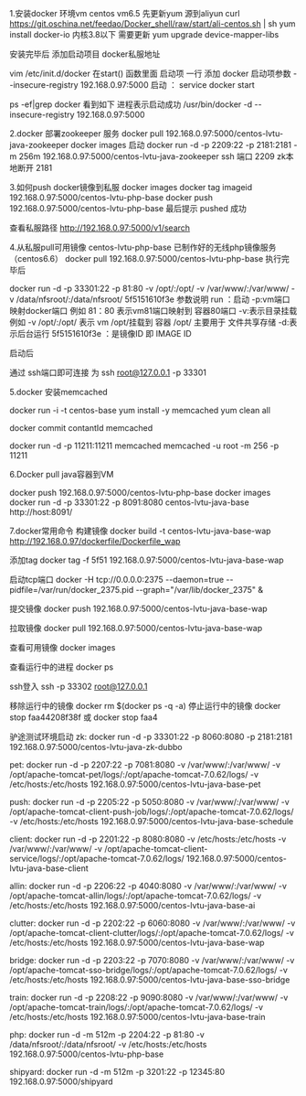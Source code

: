 1.安装docker
环境vm centos vm6.5
先更新yum 源到aliyun
curl https://git.oschina.net/feedao/Docker_shell/raw/start/ali-centos.sh | sh
yum install docker-io
内核3.8以下
需要更新
 yum upgrade device-mapper-libs
 
安装完毕后 添加启动项目 docker私服地址
 
vim /etc/init.d/docker
在start() 函数里面 启动项 一行 添加 docker  启动项参数
 --insecure-registry 192.168.0.97:5000
启动 ：
service docker start
 
ps -ef|grep docker
看到如下 进程表示启动成功
/usr/bin/docker -d --insecure-registry 192.168.0.97:5000


2.docker 部署zookeeper 服务
docker pull 192.168.0.97:5000/centos-lvtu-java-zookeeper
docker images
启动
docker run -d -p 2209:22 -p 2181:2181 -m 256m  192.168.0.97:5000/centos-lvtu-java-zookeeper
ssh 端口 2209
zk本地断开 2181


3.如何push docker镜像到私服
docker images
docker tag imageid 192.168.0.97:5000/centos-lvtu-php-base
docker push 192.168.0.97:5000/centos-lvtu-php-base
最后提示 pushed 成功
 
查看私服路径
http://192.168.0.97:5000/v1/search


4.从私服pull可用镜像
centos-lvtu-php-base 已制作好的无线php镜像服务（centos6.6）
docker pull 192.168.0.97:5000/centos-lvtu-php-base
执行完毕后
 
docker run -d -p 33301:22 -p 81:80 -v /opt/:/opt/ -v /var/www/:/var/www/ -v /data/nfsroot/:/data/nfsroot/ 5f5151610f3e
参数说明
run ：启动
-p:vm端口映射docker端口 例如 81：80 表示vm81端口映射到 容器80端口
-v:表示目录挂载  例如 -v /opt/:/opt/ 表示 vm /opt/挂载到 容器 /opt/ 主要用于 文件共享存储
-d:表示后台运行
5f5151610f3e ：是镜像ID 即 IMAGE ID
 
启动后
 
通过 ssh端口即可连接  为  ssh root@127.0.0.1 -p 33301 


5.docker 安装memcached

 docker run -i -t centos-base yum install -y memcached yum clean all

docker commit contantId memcached

 docker run -d -p 11211:11211 memcached memcached -u root -m 256 -p 11211

 
 
 
6.Docker pull java容器到VM

docker push 192.168.0.97:5000/centos-lvtu-php-base
docker images
docker run -d -p 33301:22 -p 8091:8080 centos-lvtu-java-base
http://host:8091/


7.docker常用命令
构建镜像
docker build -t centos-lvtu-java-base-wap http://192.168.0.97/dockerfile/Dockerfile_wap

添加tag
docker tag -f 5f51 192.168.0.97:5000/centos-lvtu-java-base-wap

启动tcp端口
docker -H tcp://0.0.0.0:2375 --daemon=true --pidfile=/var/run/docker_2375.pid --graph="/var/lib/docker_2375" &

提交镜像
docker push 192.168.0.97:5000/centos-lvtu-java-base-wap

拉取镜像
docker pull 192.168.0.97:5000/centos-lvtu-java-base-wap

查看可用镜像
docker images

查看运行中的进程
docker ps

ssh登入
ssh -p 33302 root@127.0.0.1

移除运行中的镜像
docker rm $(docker ps -q -a)
停止运行中的镜像
docker stop faa44208f38f 或 docker stop faa4


驴途测试环境启动
zk:
docker run -d -p 33301:22 -p 8060:8080 -p 2181:2181 192.168.0.97:5000/centos-lvtu-java-zk-dubbo 

pet:
docker run -d -p 2207:22 -p 7081:8080 -v /var/www/:/var/www/ -v /opt/apache-tomcat-pet/logs/:/opt/apache-tomcat-7.0.62/logs/ -v /etc/hosts:/etc/hosts  192.168.0.97:5000/centos-lvtu-java-base-pet

push: 
docker run -d -p 2205:22 -p 5050:8080 -v /var/www/:/var/www/ -v /opt/apache-tomcat-client-push-job/logs/:/opt/apache-tomcat-7.0.62/logs/ -v /etc/hosts:/etc/hosts 192.168.0.97:5000/centos-lvtu-java-base-schedule

client: 
docker run -d -p 2201:22 -p 8080:8080 -v /etc/hosts:/etc/hosts -v /var/www/:/var/www/ -v /opt/apache-tomcat-client-service/logs/:/opt/apache-tomcat-7.0.62/logs/ 192.168.0.97:5000/centos-lvtu-java-base-client

allin: 
docker run -d -p 2206:22 -p 4040:8080 -v /var/www/:/var/www/ -v /opt/apache-tomcat-allin/logs/:/opt/apache-tomcat-7.0.62/logs/ -v /etc/hosts:/etc/hosts 192.168.0.97:5000/centos-lvtu-java-base-ai

clutter:
docker run -d -p 2202:22 -p 6060:8080 -v /var/www/:/var/www/ -v /opt/apache-tomcat-client-clutter/logs/:/opt/apache-tomcat-7.0.62/logs/ -v /etc/hosts:/etc/hosts 192.168.0.97:5000/centos-lvtu-java-base-wap

bridge:
docker run -d -p 2203:22 -p 7070:8080 -v /var/www/:/var/www/ -v /opt/apache-tomcat-sso-bridge/logs/:/opt/apache-tomcat-7.0.62/logs/ -v /etc/hosts:/etc/hosts 192.168.0.97:5000/centos-lvtu-java-base-sso-bridge

train:
docker run -d -p 2208:22 -p 9090:8080 -v /var/www/:/var/www/ -v /opt/apache-tomcat-train/logs/:/opt/apache-tomcat-7.0.62/logs/ -v /etc/hosts:/etc/hosts 192.168.0.97:5000/centos-lvtu-java-base-train

php:
docker run -d -m 512m -p 2204:22 -p 81:80 -v /data/nfsroot/:/data/nfsroot/ -v /etc/hosts:/etc/hosts 192.168.0.97:5000/centos-lvtu-php-base

shipyard:
docker run -d -m 512m -p 3201:22 -p 12345:80 192.168.0.97:5000/shipyard


